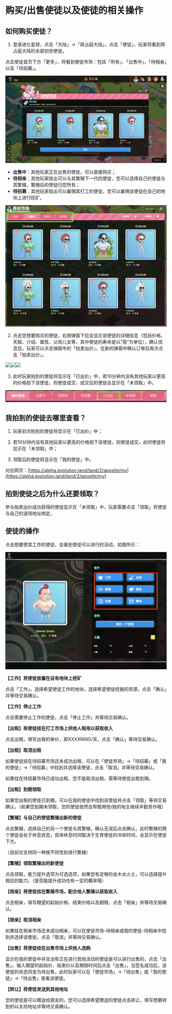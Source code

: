 # 购买/出售使徒以及使徒的相关操作

## **如何购买使徒？**

1. 登录进化星球，点击「大陆」-&gt;「拜占庭大陆」，点击「使徒」，玩家将看到拜占庭大陆的全部创世使徒。

点击使徒首页下方「更多」，将看到使徒市场：包括「所有」、「出售中」、「待相亲」以及「待招募」。

![](../../.gitbook/assets/image%20%2816%29.png)

* **出售中**：其他玩家正在出售的使徒，可以直接购买；
* **待相亲**：其他玩家挂出可以与其繁殖下一代的使徒，您可以选择自己的使徒与其繁殖，繁殖后的使徒归您所有；
* **待招募**：其他玩家挂出可以雇佣其打工的使徒，您可以雇佣该使徒在自己的地块上进行挖矿。

![](../../.gitbook/assets/image%20%2827%29%20%281%29.png)

2. 点击您想要购买的使徒，右侧弹窗下拉会显示该使徒的详细信息（包括价格、天赋、介绍、属性、父母儿女等，其中使徒的寿命是以“周”为单位），确认信息后，玩家可以点击弹窗中的「拍卖出价」，在新的弹窗中确认订单后再次点击「拍卖出价」。

![](https://lh6.googleusercontent.com/8jZxFkJygRGRSsHT-tsPIylf6idmf02tQnXpSREYPDiPlZRwfcCBjpDekCBxmtxNmoz54tr8uMoCk1WFniGP5fbWGmD1IxjdSn4xw98Peo5YFwOu5MqM6arijxcUQJvEbem8iT8S)![](https://lh6.googleusercontent.com/QquZ9KjSRRlCxb9ziruYe-NGT8_uCFlyi4vL_SmgIgYmohxhoHZ1ltmc2B-5W9WBRDFrwx440XC2m6ouvthzxehxAeszy_63m8GWQe9WEsoBkzI91zwW9h72jxrremAaR6Mkq09g)![](https://lh4.googleusercontent.com/ExHXd_KFW8NFN3cp7LMTlfT_LCh2bxAiJRES_MaqnqxYpCE6ANLYBIkneYHtxhUI16fuZm42VFnkmNLIHoYPBQ28ORpR_v54UwpaVhFK_SVPDsUCaj687mw-4ikKIRrGUqW26PAO)

3. 此时玩家拍到的使徒将显示在「已出价」中，若10分钟内没有其他玩家以更高的价格拍下该使徒，则使徒成交，成交后的使徒会显示在「未领取」中。

![](../../.gitbook/assets/image%20%288%29.png)

## **我拍到的使徒去哪里查看？**

1. 玩家初次拍到的使徒将显示在「已出价」中；

2. 若10分钟内没有其他玩家以更高的价格拍下该使徒，则使徒成交，此时使徒将显示在「未领取」中；

3. 领取后的使徒将显示在「我的使徒」中。

对应网页：[https://alpha.evolution.land/land/2/apostle/my](https://alpha.evolution.land/land/2/apostle/my)

####  

## **拍到使徒之后为什么还要领取？**

参与拍卖出价成功获得的使徒显示在「未领取」中，玩家需要点击「领取」将使徒与自己的波场地址绑定。

## **使徒的操作**

点击想要使其工作的使徒，会看到使徒可以进行的活动，如图所示：

![](../../.gitbook/assets/image%20%2817%29.png)

**【工作】将使徒放置在自有地块上挖矿**

点击「工作」，选择希望使徒工作的地块，选择希望使徒挖掘的资源，点击「确认」并等待交易确认。

**【工作】停止工作**

点击需要停止工作的使徒，点击「停止工作」并等待交易确认。

**【出租】将使徒挂在打工市场上供他人租用以获取收入**

点击出租，填写出租的单价，即XXXXRING/天，点击「确认」等待交易确认。

**【出租】取消出租**

如果使徒挂在待招募市场还未成功出租，可以在「使徒市场」-&gt;「待招募」或「我的使徒」-&gt;「待招募」中找到并选择该使徒，点击「取消」并等待交易确认。

如果挂在待招募市场已成功出租，您不能取消出租，需等待使徒出租到期。

**【出租】到期领取**

如果您出租的使徒已到期，可以在我的使徒中找到该使徒并点击「领取」等待交易确认。（如果您到期未领取，您的使徒依然会帮租用他/她的地主继续辛勤劳作哦）

**【繁殖】与自己的使徒繁殖出新的使徒**

点击繁殖，选择自己的另一个使徒与其繁殖，确认无误后点击确认，此时繁殖的两个使徒会处于休息状态，具体休息时间取决于生育使徒的冷却时间，会显示在使徒下方。

（目前仅支持同一种族不同性别进行繁殖）

**【繁殖】领取繁殖出的新使徒**

点击领取，能力提升选项为可选选项，如果您有足够的金木水火土，可以选择提升相应的能力。（是否能提升成功也有一定的概率哦）

**【相亲】将使徒挂在繁殖市场，配合他人繁殖以获取收入**

点击相亲，填写期望的起始价格、结束价格以及期限，点击「相亲」并等待交易确认。

**【相亲】取消相亲**

如果挂在相亲市场还未成功相亲，可以在使徒市场-待相亲或我的使徒-待相亲中找到并选择该使徒，点击「取消」并等待交易确认。

**【出售】将使徒挂在出售市场上供他人选购**

显示在我的使徒中并且没有正在进行其他活动的使徒是可以进行出售的，点击「出售」，输入期望的起始价、结束价以及期限时间后点击「出售」，当签名成功后，该使徒的状态将变为待出售，此时玩家可以在「使徒市场」-&gt;「待出售」或「我的使徒」-&gt;「待出售」查看该使徒。

**【转让】将使徒发送到其他地址**

您的使徒是可以赠送给朋友的，您可以选择希望赠送的使徒点击转让，填写想要转到的以太坊地址并等待交易确认。

